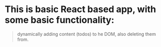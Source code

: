 # This is basic React based app, with some basic functionality: 

> dynamically adding content (todos) to he DOM, 
> also deleting them from.
